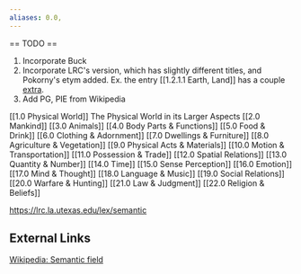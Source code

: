 ```yaml
---
aliases: 0.0,
---
```



== TODO ==
1. Incorporate Buck
2. Incorporate LRC's version, which has slightly different titles, and Pokorny's etym added. Ex. the entry [[1.2.1.1 Earth, Land]] has a couple [extra](https://lrc.la.utexas.edu/lex/semantic/field/PW-EL).
3. Add PG, PIE from Wikipedia

[[1.0 Physical World]] The Physical World in its Larger Aspects
[[2.0 Mankind]]
[[3.0 Animals]]
[[4.0 Body Parts & Functions]]
[[5.0 Food & Drink]]
[[6.0 Clothing & Adornment]]
[[7.0 Dwellings & Furniture]]
[[8.0 Agriculture & Vegetation]]
[[9.0 Physical Acts & Materials]]
[[10.0 Motion & Transportation]]
[[11.0 Possession & Trade]]
[[12.0 Spatial Relations]]
[[13.0 Quantity & Number]]
[[14.0 Time]]
[[15.0 Sense Perception]]
[[16.0 Emotion]]
[[17.0 Mind & Thought]]
[[18.0 Language & Music]]
[[19.0 Social Relations]]
[[20.0 Warfare & Hunting]]
[[21.0 Law & Judgment]]
[[22.0 Religion & Beliefs]]

https://lrc.la.utexas.edu/lex/semantic

## External Links
[Wikipedia: Semantic field](https://en.wikipedia.org/wiki/Semantic-field)